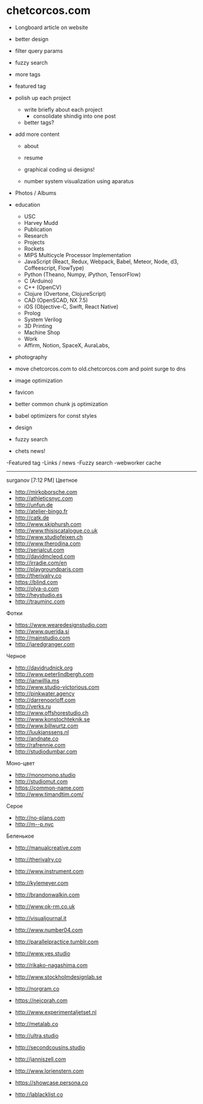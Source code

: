 # chetcorcos.com

- Longboard article on website
- better design
- filter query params
- fuzzy search
- more tags
- featured tag

- polish up each project
	- write briefly about each project
		- consolidate shindig into one post
	- better tags?

- add more content
	- about
	- resume

	- graphical coding ui designs!
	- number system visualization using aparatus

- Photos / Albums

- education
	- USC
	- Harvey Mudd
	- Publication
	- Research
	- Projects
	- Rockets
	- MIPS Multicycle Processor Implementation
	- JavaScript (React, Redux, Webpack, Babel, Meteor, Node, d3, Coffeescript, FlowType)
	- Python (Theano, Numpy, iPython, TensorFlow)
	- C (Arduino)
	- C++ (OpenCV)
	- Clojure (Overtone, ClojureScript)
	- CAD (OpenSCAD, NX 7.5)
	- iOS (Objective-C, Swift, React Native)
	- Prolog
	- System Verilog
	- 3D Printing
	- Machine Shop
	- Work
	- Affirm, Notion, SpaceX, AuraLabs,

- photography

- move chetcorcos.com to old.chetcorcos.com and point surge to dns

- image optimization
- favicon
- better common chunk js optimization
- babel optimizers for const styles

- design

- fuzzy search
- chets news!

-Featured tag
-Links / news
-Fuzzy search
-webworker cache


---
surganov [7:12 PM]
Цветное
* http://mirkoborsche.com
* http://athleticsnyc.com
* http://unfun.de
* http://atelier-bingo.fr
* http://catk.de
* http://www.skiphursh.com
* http://www.thisiscatalogue.co.uk
* http://www.studiofeixen.ch
* http://www.therodina.com
* http://serialcut.com
* http://davidmcleod.com
* http://irradie.com/en
* http://playgroundparis.com
* http://therivalry.co
* https://blind.com
* http://olya-o.com
* http://heystudio.es
* http://trauminc.com

Фотки
* https://www.wearedesignstudio.com
* http://www.querida.si
* http://mainstudio.com
* http://jaredgranger.com

Черное
* http://davidrudnick.org
* http://www.peterlindbergh.com
* http://ianwillia.ms
* http://www.studio-victorious.com
* http://pinkwater.agency
* http://darrenoorloff.com
* http://verks.ru
* http://www.offshorestudio.ch
* http://www.konstochteknik.se
* http://www.billwurtz.com
* http://luukjanssens.nl
* http://andnate.co
* http://rafrennie.com
* http://studiodumbar.com

Моно-цвет
* http://monomono.studio
* http://studiomut.com
* https://common-name.com
* http://www.timandtim.com/

Серое
* http://no-plans.com
* http://m--p.nyc

Беленькое
* http://manualcreative.com
* http://therivalry.co
* http://www.instrument.com
* http://kylemeyer.com
* http://brandonwalkin.com
* http://www.ok-rm.co.uk
* http://visualjournal.it
* http://www.number04.com
* http://parallelpractice.tumblr.com
* http://www.yes.studio
* http://rikako-nagashima.com
* http://www.stockholmdesignlab.se
* http://norgram.co
* https://nejcprah.com
* http://www.experimentaljetset.nl
* http://metalab.co
* http://ultra.studio
* http://secondcousins.studio
* http://janniszell.com
* http://www.lorienstern.com




* https://showcase.persona.co
* http://lablacklist.co